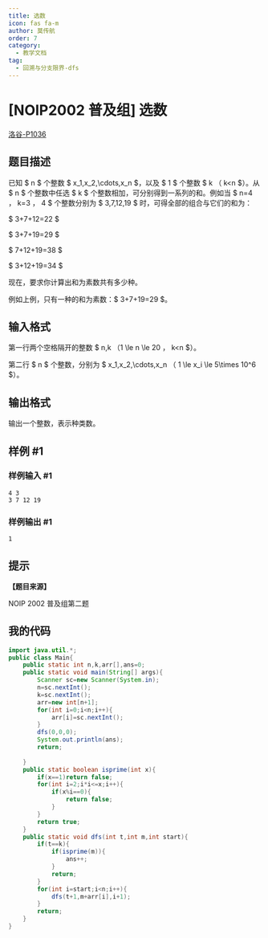 ```yaml
---
title: 选数
icon: fas fa-m
author: 莫传航
order: 7
category:
  - 教学文档
tag:
  - 回溯与分支限界-dfs
---
```

# [NOIP2002 普及组] 选数
[洛谷-P1036](https://www.luogu.com.cn/problem/P1036 "洛谷-P1036")
## 题目描述

已知 $ n $ 个整数 $ x_1,x_2,\cdots,x_n $，以及 $ 1 $ 个整数 $ k $（$ k<n $）。从 $ n $ 个整数中任选 $ k $ 个整数相加，可分别得到一系列的和。例如当 $ n=4 $，$ k=3 $，$ 4 $ 个整数分别为 $ 3,7,12,19 $ 时，可得全部的组合与它们的和为：

$ 3+7+12=22 $

$ 3+7+19=29 $

$ 7+12+19=38 $

$ 3+12+19=34 $

现在，要求你计算出和为素数共有多少种。

例如上例，只有一种的和为素数：$ 3+7+19=29 $。

## 输入格式

第一行两个空格隔开的整数 $ n,k $（$1 \le n \le 20 $，$ k<n $）。

第二行 $ n $ 个整数，分别为 $ x_1,x_2,\cdots,x_n $（$ 1 \le x_i \le 5\times 10^6 $）。

## 输出格式

输出一个整数，表示种类数。

## 样例 #1

### 样例输入 #1

```
4 3
3 7 12 19
```

### 样例输出 #1

```
1
```

## 提示

**【题目来源】**

NOIP 2002 普及组第二题
## 我的代码
```Java
import java.util.*;
public class Main{
    public static int n,k,arr[],ans=0;
    public static void main(String[] args){
        Scanner sc=new Scanner(System.in);
        n=sc.nextInt();
        k=sc.nextInt();
        arr=new int[n+1];
        for(int i=0;i<n;i++){
            arr[i]=sc.nextInt();
        }
        dfs(0,0,0);
        System.out.println(ans);
        return;
        
    }
    public static boolean isprime(int x){
        if(x==1)return false;
        for(int i=2;i*i<=x;i++){
            if(x%i==0){
                return false;
            }
        }
        return true;
    }
    public static void dfs(int t,int m,int start){
        if(t==k){
            if(isprime(m)){
                ans++;
            }
            return;
        }
        for(int i=start;i<n;i++){
            dfs(t+1,m+arr[i],i+1);
        }
        return;
    }
}
```
